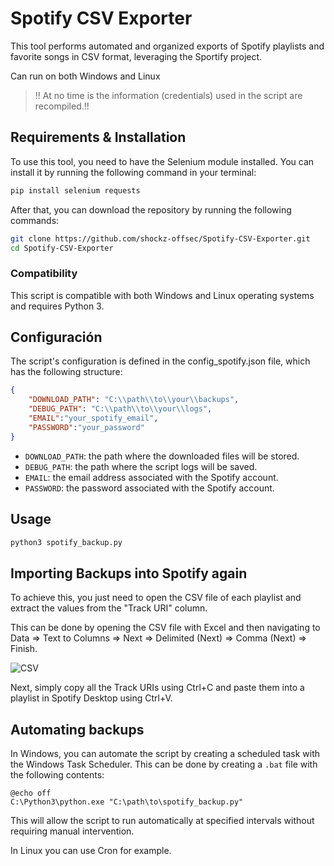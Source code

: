 
# Spotify CSV Exporter

This tool performs automated and organized exports of Spotify playlists and favorite songs in CSV format, leveraging the Sportify project.

Can run on both Windows and Linux

> !! At no time is the information (credentials) used in the script are recompiled.!!

## Requirements & Installation

To use this tool, you need to have the Selenium module installed. You can install it by running the following command in your terminal:

```bash
pip install selenium requests
```

After that, you can download the repository by running the following commands:

```bash
git clone https://github.com/shockz-offsec/Spotify-CSV-Exporter.git
cd Spotify-CSV-Exporter
```

### Compatibility

This script is compatible with both Windows and Linux operating systems and requires Python 3.

## Configuración

The script's configuration is defined in the config_spotify.json file, which has the following structure:

```json
{
    "DOWNLOAD_PATH": "C:\\path\\to\\your\\backups",
    "DEBUG_PATH": "C:\\path\\to\\your\\logs",
    "EMAIL":"your_spotify_email",
    "PASSWORD":"your_password"
}
```

* `DOWNLOAD_PATH`: the path where the downloaded files will be stored.
* `DEBUG_PATH`: the path where the script logs will be saved.
* `EMAIL`: the email address associated with the Spotify account.
* `PASSWORD`: the password associated with the Spotify account.

## Usage

```bash
python3 spotify_backup.py
```

## Importing Backups into Spotify again

To achieve this, you just need to open the CSV file of each playlist and extract the values from the "Track URI" column.

This can be done by opening the CSV file with Excel and then navigating to Data => Text to Columns => Next => Delimited (Next) => Comma (Next) => Finish.

![CSV](https://github.com/shockz-offsec/Spotify-CSV-Exporter/assets/67438760/ab0a0f1d-066d-4898-97a9-77e97b04b593)

Next, simply copy all the Track URIs using Ctrl+C and paste them into a playlist in Spotify Desktop using Ctrl+V.


## Automating backups

In Windows, you can automate the script by creating a scheduled task with the Windows Task Scheduler. This can be done by creating a `.bat` file with the following contents:

```batch
@echo off
C:\Python3\python.exe "C:\path\to\spotify_backup.py"
```
This will allow the script to run automatically at specified intervals without requiring manual intervention.

In Linux you can use Cron for example.
